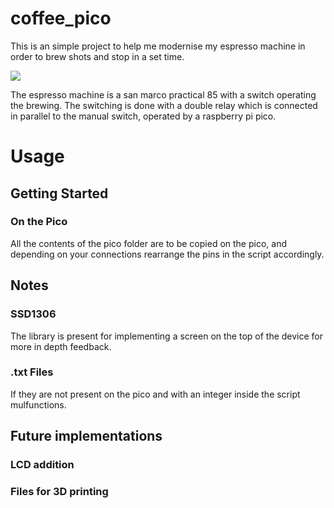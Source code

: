 # coffee_pico

This is an simple project to help me modernise my espresso machine in order to brew shots and stop in a set time.

![](https://github.com/geoperros/coffee_pico/assets/FrontOnMachine.jpg)

The espresso machine is a san marco practical 85 with a switch operating the brewing.
The switching is done with a double relay which is connected in parallel to the manual switch, operated by a raspberry pi pico.

# Usage

## Getting Started

### On the Pico

All the contents of the pico folder are to be copied on the pico, and depending on your connections rearrange the pins in the script accordingly.

## Notes

### SSD1306

The library is present for implementing a screen on the top of the device for more in depth feedback.

### .txt Files

If they are not present on the pico and with an integer inside the script mulfunctions.

## Future implementations

### LCD addition

### Files for 3D printing 
